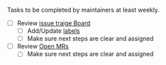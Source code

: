 Tasks to be completed by maintainers at least weekly. 
<!-- Title the issue as "<ISO date> Maintainer Tasks" e.g. "2027-07-09 Maintainer Tasks" -->

- [ ] Review [issue traige Board](https://gitlab.com/gitlab-data/permifrost/-/boards/4648238)
    - [ ] Add/Update [labels](https://gitlab.com/gitlab-data/permifrost/-/labels?subscribed=true)
    - [ ] Make sure next steps are clear and assigned
- [ ] Review [Open MRs](https://gitlab.com/gitlab-data/permifrost/-/merge_requests)
    - [ ] Make sure next steps are clear and assigned
